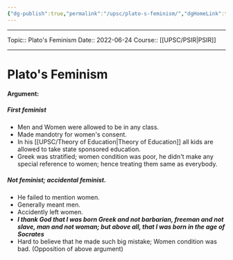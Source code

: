 ```yaml
---
{"dg-publish":true,"permalink":"/upsc/plato-s-feminism/","dgHomeLink":true,"dgPassFrontmatter":false}
---
```


----
Topic:: Plato's Feminism
Date:: 2022-06-24
Course:: [[UPSC/PSIR|PSIR]] 

----
# Plato's Feminism
#### Argument: 

##### First feminist 
- Men and Women were allowed to be in any class. 
- Made mandotry for women's consent. 
- In his [[UPSC/Theory of Education|Theory of Education]] all kids are allowed to take state sponsored education. 
- Greek was stratified; women condition was poor, he didn't make any special reference to women; hence treating them same as everybody. 

##### Not feminist; accidental feminist. 
- He failed to mention women. 
- Generally meant men. 
- Accidently left women. 
-  ***I thank God that I was born Greek and not barbarian, freeman and not slave, man and not woman; but above all, that I was born in the age of Socrates***
- Hard to believe that he made such big mistake; Women condition was bad. (Opposition of above argument)